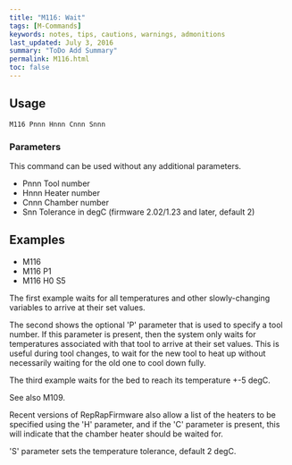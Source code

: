 ```yaml
---
title: "M116: Wait" 
tags: [M-Commands]
keywords: notes, tips, cautions, warnings, admonitions
last_updated: July 3, 2016
summary: "ToDo Add Summary"
permalink: M116.html
toc: false
---
```



## Usage ##
```
M116 Pnnn Hnnn Cnnn Snnn
```

### Parameters ###

This command can be used without any additional parameters.
+ Pnnn Tool number
+ Hnnn Heater number
+ Cnnn Chamber number
+ Snn Tolerance in degC (firmware 2.02/1.23 and later, default 2)

## Examples ##

+ M116
+ M116 P1
+ M116 H0 S5

The first example waits for all temperatures and other slowly-changing variables to arrive at their set values.

The second shows the optional 'P' parameter that is used to specify a tool number. If this parameter is present, then the system only waits for temperatures associated with that tool to arrive at their set values. This is useful during tool changes, to wait for the new tool to heat up without necessarily waiting for the old one to cool down fully.

The third example waits for the bed to reach its temperature +-5 degC.

See also M109.

Recent versions of RepRapFirmware also allow a list of the heaters to be specified using the 'H' parameter, and if the 'C' parameter is present, this will indicate that the chamber heater should be waited for.

'S' parameter sets the temperature tolerance, default 2 degC.
